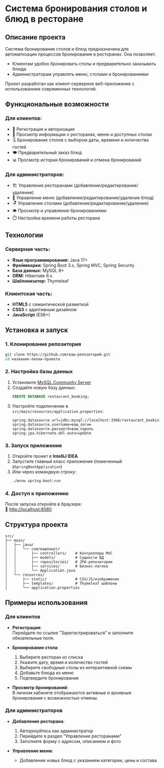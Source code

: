 # Система бронирования столов и блюд в ресторане

## Описание проекта

Система бронирования столов и блюд предназначена для автоматизации процессов бронирования в ресторанах. Она позволяет:
- Клиентам удобно бронировать столы и предварительно заказывать блюда
- Администраторам управлять меню, столами и бронированиями

Проект разработан как клиент-серверное веб-приложение с использованием современных технологий.

## Функциональные возможности

### Для клиентов:
- 🔐 Регистрация и авторизация
- 🏢 Просмотр информации о ресторанах, меню и доступных столах
- 🗓️ Бронирование столов с выбором даты, времени и количества гостей
- 🍽️ Предварительный заказ блюд
- 📊 Просмотр истории бронирований и отмена бронирований

### Для администраторов:
- 🏗️ Управление ресторанами (добавление/редактирование/удаление)
- 📝 Управление меню (добавление/редактирование/удаление блюд)
- 🪑 Управление столами (добавление/редактирование/удаление)
- 👁️ Просмотр и управление бронированиями
- ⏱️ Настройка времени работы ресторана

## Технологии

### Серверная часть:
- **Язык программирования:** Java 17+
- **Фреймворки:** Spring Boot 3.x, Spring MVC, Spring Security
- **База данных:** MySQL 8+
- **ORM:** Hibernate 6.x
- **Шаблонизатор:** Thymeleaf

### Клиентская часть:
- **HTML5** с семантической разметкой
- **CSS3** с адаптивным дизайном
- **JavaScript** (ES6+)

## Установка и запуск

### 1. Клонирование репозитория
```bash
git clone https://github.com/ваш-репозиторий.git
cd название-папки-проекта
```

### 2. Настройка базы данных
1. Установите [MySQL Community Server](https://dev.mysql.com/downloads/mysql/)
2. Создайте новую базу данных:
   ```sql
   CREATE DATABASE restaurant_booking;
   ```
3. Настройте подключение в `src/main/resources/application.properties`:
   ```properties
   spring.datasource.url=jdbc:mysql://localhost:3306/restaurant_booking
   spring.datasource.username=ваш_логин
   spring.datasource.password=ваш_пароль
   spring.jpa.hibernate.ddl-auto=update
   ```

### 3. Запуск приложения
1. Откройте проект в **IntelliJ IDEA**
2. Запустите главный класс приложения (помеченный `@SpringBootApplication`)
3. Или через командную строку:
   ```bash
   ./mvnw spring-boot:run
   ```

### 4. Доступ к приложению
После запуска откройте в браузере:  
🔗 [http://localhost:8080](http://localhost:8080)

## Структура проекта

```
src/
├── main/
│   ├── java/
│   │   └── com/вашпакет/
│   │       ├── controllers/    # Контроллеры MVC
│   │       ├── models/         # Сущности БД
│   │       ├── repositories/   # JPA-репозитории
│   │       ├── services/       # Бизнес-логика
│   │       └── Application.java
│   └── resources/
│       ├── static/             # CSS/JS/изображения
│       ├── templates/          # Thymeleaf шаблоны
│       └── application.properties
```

## Примеры использования

### Для клиентов
- **Регистрация**:  
  Перейдите по ссылке "Зарегистрироваться" и заполните обязательные поля.

- **Бронирование стола**:
  1. Выберите ресторан из списка
  2. Укажите дату, время и количество гостей
  3. Выберите свободные столы из интерактивной схемы
  4. Добавьте блюда из меню
  5. Подтвердите бронирование

- **Просмотр бронирований**:  
  В личном кабинете отображаются активные и архивные бронирования с возможностью отмены.

### Для администраторов
- **Добавление ресторана**:
  1. Авторизуйтесь как администратор
  2. Перейдите в раздел "Управление ресторанами"
  3. Заполните форму с адресом, описанием и фото

- **Управление меню**:
  - Добавление новых блюд с указанием категории, цены и состава

